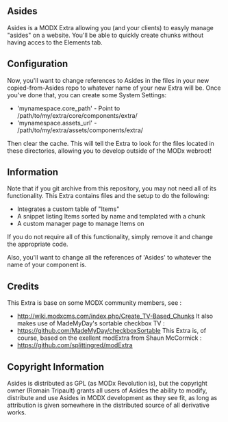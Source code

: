 ## Asides

Asides is a MODX Extra allowing you (and your clients) to easyly manage "asides" on a website.
You'll be able to quickly create chunks without having acces to the Elements tab.

## Configuration

Now, you'll want to change references to Asides in the files in your
new copied-from-Asides repo to whatever name of your new Extra will be. Once
you've done that, you can create some System Settings:

- 'mynamespace.core_path' - Point to /path/to/my/extra/core/components/extra/
- 'mynamespace.assets_url' - /path/to/my/extra/assets/components/extra/

Then clear the cache. This will tell the Extra to look for the files located
in these directories, allowing you to develop outside of the MODx webroot!

## Information

Note that if you git archive from this repository, you may not need all of its
functionality. This Extra contains files and the setup to do the following:

- Integrates a custom table of "Items"
- A snippet listing Items sorted by name and templated with a chunk
- A custom manager page to manage Items on

If you do not require all of this functionality, simply remove it and change the
appropriate code.

Also, you'll want to change all the references of 'Asides' to whatever the
name of your component is.

## Credits

This Extra is base on some MODX community members, see :
- http://wiki.modxcms.com/index.php/Create_TV-Based_Chunks
It also makes use of MadeMyDay's sortable checkbox TV :
- https://github.com/MadeMyDay/checkboxSortable
This Extra is, of course, based on the exellent modExtra from Shaun McCormick :
- https://github.com/splittingred/modExtra

## Copyright Information

Asides is distributed as GPL (as MODx Revolution is), but the copyright owner
(Romain Tripault) grants all users of Asides the ability to modify, distribute
and use Asides in MODX development as they see fit, as long as attribution
is given somewhere in the distributed source of all derivative works.